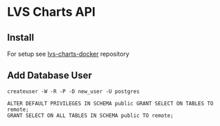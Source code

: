 # LVS Charts API

## Install
For setup see [lvs-charts-docker](https://inf-git.fh-rosenheim.de/lv/lvs-ext-docker) repository

## Add Database User
```
createuser -W -R -P -D new_user -U postgres
```
```
ALTER DEFAULT PRIVILEGES IN SCHEMA public GRANT SELECT ON TABLES TO remote;
GRANT SELECT ON ALL TABLES IN SCHEMA public TO remote;
```
